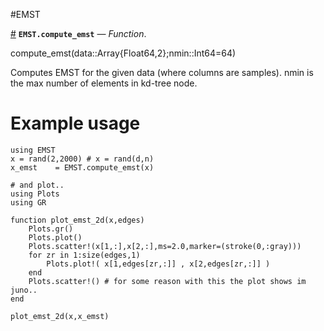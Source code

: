 
#EMST

<a id='EMST.compute_emst' href='#EMST.compute_emst'>#</a>
**`EMST.compute_emst`** &mdash; *Function*.



compute_emst(data::Array{Float64,2};nmin::Int64=64)

Computes EMST for the given data (where columns are samples). nmin is the max number of elements in kd-tree node.


<a id='Example-usage-1'></a>

# Example usage


```
using EMST
x = rand(2,2000) # x = rand(d,n)
x_emst    = EMST.compute_emst(x)

# and plot..
using Plots
using GR

function plot_emst_2d(x,edges)
    Plots.gr()
    Plots.plot()
    Plots.scatter!(x[1,:],x[2,:],ms=2.0,marker=(stroke(0,:gray)))
    for zr in 1:size(edges,1)
        Plots.plot!( x[1,edges[zr,:]] , x[2,edges[zr,:]] )
    end
    Plots.scatter!() # for some reason with this the plot shows im juno..
end

plot_emst_2d(x,x_emst)
```


